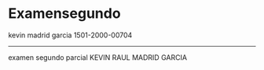 # Examensegundo
kevin madrid garcia 
1501-2000-00704
********************
examen segundo parcial
KEVIN RAUL MADRID GARCIA